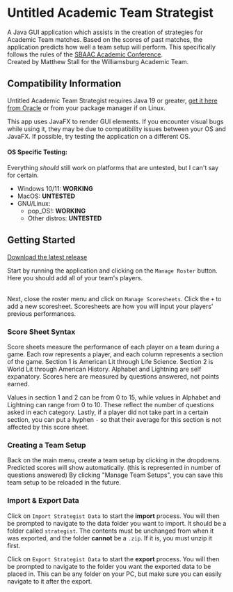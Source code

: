 # Untitled Academic Team Strategist

A Java GUI application which assists in the creation of strategies for Academic Team matches. Based on the scores of past matches, the application predicts how well a team setup will perform. This specifically follows the rules of the [SBAAC Academic Conference](http://sbaac.com/confStandings.aspx?sat=20). <br>
Created by Matthew Stall for the Williamsburg Academic Team.

## Compatibility Information

Untitled Academic Team Strategist requires Java 19 or greater, [get it here from Oracle](https://www.oracle.com/java/technologies/downloads/) or from your package manager if on Linux. <br>

This app uses JavaFX to render GUI elements. If you encounter visual bugs while using it, they may be due to compatibility issues between your OS and JavaFX. If possible, try testing the application on a different OS. <br>

#### OS Specific Testing:
Everything *should* still work on platforms that are untested, but I can't say for certain.

- Windows 10/11:  **WORKING**
- MacOS:    **UNTESTED**
- GNU/Linux:
    - pop_OS!:          **WORKING**
    - Other distros:    **UNTESTED**

## Getting Started
[Download the latest release](https://github.com/purplesprinklesdev/academicteamstrategist/releases/)

Start by running the application and clicking on the `Manage Roster` button. Here you should add all of your team's players.<br><br>

Next, close the roster menu and click on `Manage Scoresheets`. Click the `+` to add a new scoresheet. Scoresheets are how you will input your players' previous performances.<br>

### Score Sheet Syntax

Score sheets measure the performance of each player on a team during a game. Each row represents a player, and each column represents a section of the game. Section 1 is American Lit through Life Science. Section 2 is World Lit through American History. Alphabet and Lightning are self expanatory. Scores here are measured by questions answered, not points earned. <br>

Values in section 1 and 2 can be from 0 to 15, while values in Alphabet and Lightning can range from 0 to 10. These reflect the number of questions asked in each category. Lastly, if a player did not take part in a certain section, you can put a hyphen `-` so that their average for this section is not affected by this score sheet. <br>

### Creating a Team Setup

Back on the main menu, create a team setup by clicking in the dropdowns. Predicted scores will show automatically. (this is represented in number of questions answered) By clicking "Manage Team Setups", you can save this team setup to be reloaded in the future. <br>

### Import & Export Data

Click on `Import Strategist Data` to start the **import** process. You will then be prompted to navigate to the data folder you want to import. It should be a folder called `strategist`. The contents must be unchanged from when it was exported, and the folder **cannot** be a `.zip`. If it is, you must unzip it first. <br>

Click on `Export Strategist Data` to start the **export** process. You will then be prompted to navigate to the folder you want the exported data to be placed in. This can be any folder on your PC, but make sure you can easily navigate to it after the export. <br>

